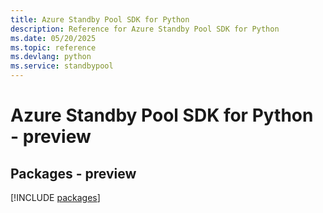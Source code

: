```yaml
---
title: Azure Standby Pool SDK for Python
description: Reference for Azure Standby Pool SDK for Python
ms.date: 05/20/2025
ms.topic: reference
ms.devlang: python
ms.service: standbypool
---
```

# Azure Standby Pool SDK for Python - preview
## Packages - preview
[!INCLUDE [packages](standby-pool-index.md)]
